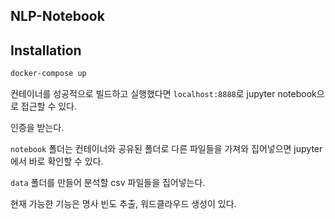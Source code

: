 ## NLP-Notebook

## Installation

```sh
docker-compose up
```

컨테이너를 성공적으로 빌드하고 실행했다면 `localhost:8888`로 jupyter notebook으로 접근할 수 있다.

인증을 받는다.

`notebook` 폴더는 컨테이너와 공유된 폴더로 다른 파일들을 가져와 집어넣으면 jupyter에서 바로 확인할 수 있다. 

`data` 폴더를 만들어 분석할 csv 파일들을 집어넣는다.

현재 가능한 기능은 명사 빈도 추출, 워드클라우드 생성이 있다.